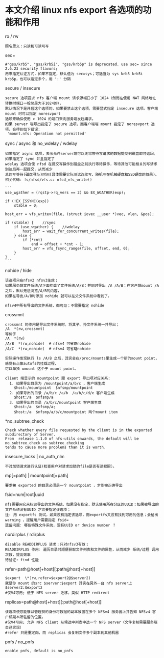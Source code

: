 # 本文介绍 linux nfs export 各选项的功能和作用

ro / rw

	顾名思义：只读和可读可写


sec=

	#"gss/krb5", "gss/krb5i", "gss/krb5p" is deprecated. use sec= since 2.6.23 security flavors;
	用来指定认证方式，如果不指定，默认值为 sec=sys；可选值为 sys krb5 krb5i krb5p，也可以指定多个，用 ':' 分隔


secure / insecure

	secure 选项要求 nfs 客户端 mount 请求源端口小于 1024（然而在使用 NAT 网络地址转换时端口一般总是大于1024的），
	默认情况下是开启这个选项的，如果要禁止这个选项，需要显式指定 insecure 选项。客户端 mount 时可以指定 noresvport
	选项来确保使用 > 1024 的端口来向服务端发起请求。
	如果 server 端导出指定了 secure 选项，而客户端端 mount 指定了 noresvport 选项，会得到如下错误:
	 'mount.nfs: Operation not permitted'


sync / async 和 no_wdelay / wdelay

	如果指定 async 选项，表示允许server端可以无需等待写请求的数据提交到磁盘即可返回。如果指定了 sync 并且指定了
	wdelay 选项会使 nfsd 在提交写操作到磁盘之前执行等待操作，等待其他可能相关的写请求到达后再一起提交，从而减少
	总的写等待(磁盘寻址)时间(具体需要实际测试连续写、随机写在机械硬盘和SSD硬盘的效果)。
	相关代码: fs/nfsd/vfs.c: nfsd_vfs_write()

	```
	use_wgather = (rqstp->rq_vers == 2) && EX_WGATHER(exp);

	if (!EX_ISSYNC(exp))
		stable = 0;

	host_err = vfs_writev(file, (struct iovec __user *)vec, vlen, &pos);

	if (stable) {    //sync
		if (use_wgather) {    //wdelay
			host_err = wait_for_concurrent_writes(file);
		} else {
			if (*cnt)
				end = offset + *cnt - 1;
			host_err = vfs_fsync_range(file, offset, end, 0);
		}
	}
	```


nohide / hide

	该选项只在nfsv2 nfsv3生效；
	如果服务端文件系统/A下面挂载了文件系统/A/B；并同时导出 /A /A/B；在客户端mount /A 之后，默认无法浏览/A/B的内容，
	如果在导出/A/B时添加 nohide 就可以在父文件系统中看到了。

	nfsv4中所有导出的文件系统，都可见；不需要指定 nohide


crossmnt

	crossmnt 的作用是导出文件系统时，将其子、孙文件系统一并导出；
	/A  *(rw,crossmnt)
	等价于
	/A  *(rw)
	/A/B  *(rw,nohide)  # nfsv4 可省略nohide
	/A/C  *(rw,nohide)  # nfsv4 可省略nohide

	实际操作发现执行 ls /A/B 之后，其实会在/proc/mounts里生成一个新的mount point，感觉有点像autofs的挂载过程，
	可以单独 umount 这个子 mount point。

	client 端显示的 mountpoint 跟 export 导出项对应关系:
	  1. 如果导出目录为 /mountpoint/a/b/c ，客户端生成
	    $host:/mountpoint  $nfsmp/mountpoint
	  2. 如果导出的目录 /a/b/c /a/b  /a/b/c/d/e 客户端生成
	    $host:/a  $nfsmp/a
	  3. 如果导出的目录 /a/b/c/mountpoint 客户端生成
	    $host:/a  $nfsmp/a;
	    $host:/a  $nfsmp/a/b/c/mountpoint 两个mount item


*no_subtree_check

	Check whether every file requested by the client is in the exported subdirectory of Server.
	From  release 1.1.0 of nfs-utils onwards, the default will be no_subtree_check as subtree_checking
	tends to cause more problems than it is worth.	


insecure_locks | no_auth_nlm

	不对加锁请求进行认证(检查用户对请求加锁的file是否有读权限)。


mp[=path] | mountpoint[=path]

	要求被 exported 的目录必须是一个 mountpoint ，才能被正确导出


fsid=num|root|uuid

	nfs需要用它来标识导出的文件系统，如果没有指定，默认使用所在分区的UUID；如果被导出的文件系统没有UUID 才需要指定该选项；
	注: 用 exportfs 测试，如果没有指定该选项，而exportfs又没有找到可用的信息；会给出 warning ，提醒用户需要指定 fsid=
	遗留问题: 哪些特殊文件系统，没有UUID or device number ？


 nordirplus / rdirplus

	disable READDIRPLUS 请求；只对nfsv3有效；
	READDIRPLUS 作用: 遍历目录时顺便获取文件列表和文件的属性，从而减少 系统/过程 调用次数，提高效率
	待验证: find 性能


refer=path@host[+host][:path@host[+host]]

	$export  \*(rw,refer=$export2@$server2)
	就是你 mount 的src $server:$export 其实在另外一台 nfs server上 $server2:$export2
	#仅V4可用; 便于 NFS server 迁移，类似 HTTP redirect

replicas=path@host[+host][:path@host[+host]]

	该选项使您能够以管理员的身份将数据的副本放置在多个 NFSv4 服务器上并告知 NFSv4 客户机副本所驻留的位置。
	#仅V4可用; 允许 NFS client 从候选中列表中选一个 NFS server（文件复制需要服务端自己实现）
	#refer 只是重定向，而 replicas 会复制文件多个副本到其他机器
	
pnfs / no_pnfs

	enable pnfs, default is no_pnfs
	
	
